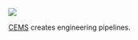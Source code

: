 [![](https://nuclei.cemsbv.io/logo.svg)](https://cemsbv.nl)

[CEMS](https://cemsbv.nl) creates engineering pipelines.
